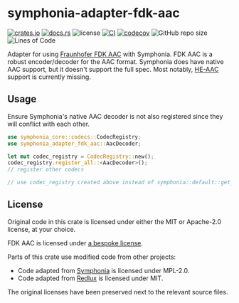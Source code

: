 # symphonia-adapter-fdk-aac

[![crates.io](https://img.shields.io/crates/v/symphonia-adapter-fdk-aac?logo=rust)](https://crates.io/crates/symphonia-adapter-fdk-aac)
[![docs.rs](https://img.shields.io/docsrs/symphonia-adapter-fdk-aac?logo=rust)](https://docs.rs/symphonia-adapter-fdk-aac)
![license](https://img.shields.io/badge/License-MIT%20or%20Apache%202-green.svg)
[![CI](https://github.com/aschey/symphonia-adapters/actions/workflows/ci.yml/badge.svg)](https://github.com/aschey/symphonia-adapters/actions/workflows/ci.yml)
[![codecov](https://codecov.io/gh/aschey/symphonia-adapters/branch/main/graph/badge.svg?token=pF3FhV8OUt)](https://app.codecov.io/gh/aschey/symphonia-adapters)
![GitHub repo size](https://img.shields.io/github/repo-size/aschey/symphonia-adapters)
![Lines of Code](https://aschey.tech/tokei/github/aschey/symphonia-adapters)

Adapter for using [Fraunhofer FDK AAC](https://github.com/haileys/fdk-aac-rs)
with Symphonia. FDK AAC is a robust encoder/decoder for the AAC format.
Symphonia does have native AAC support, but it doesn't support the full spec.
Most notably,
[HE-AAC](https://en.wikipedia.org/wiki/High-Efficiency_Advanced_Audio_Coding)
support is currently missing.

## Usage

Ensure Symphonia's native AAC decoder is not also registered since they will
conflict with each other.

```rust
use symphonia_core::codecs::CodecRegistry;
use symphonia_adapter_fdk_aac::AacDecoder;

let mut codec_registry = CodecRegistry::new();
codec_registry.register_all::<AacDecoder>();
// register other codecs

// use codec_registry created above instead of symphonia::default::get_codecs();
```

## License

Original code in this crate is licensed under either the MIT or Apache-2.0
license, at your choice.

FDK AAC is licensed under
[a bespoke license](https://fedoraproject.org/wiki/Licensing/FDK-AAC).

Parts of this crate use modified code from other projects:

- Code adapted from [Symphonia](https://github.com/pdeljanov/Symphonia) is
  licensed under MPL-2.0.
- Code adapted from [Redlux](https://github.com/probablykasper/redlux) is
  licensed under MIT.

The original licenses have been preserved next to the relevant source files.
